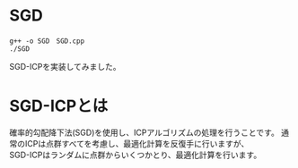 # SGD
```
g++ -o SGD　SGD.cpp
./SGD
```
SGD-ICPを実装してみました。

# SGD-ICPとは
確率的勾配降下法(SGD)を使用し、ICPアルゴリズムの処理を行うことです。
通常のICPは点群すべてを考慮し、最適化計算を反復手に行いますが、  
SGD-ICPはランダムに点群からいくつかとり、最適化計算を行います。
